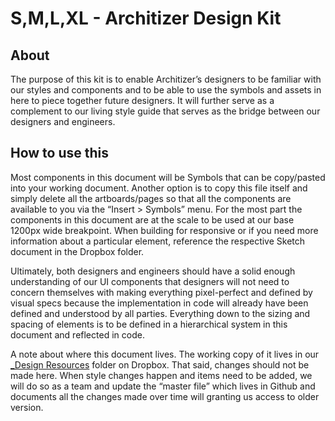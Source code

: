 # S,M,L,XL - Architizer Design Kit


## About

The purpose of this kit is to enable Architizer’s designers to be familiar with our styles and components and to be able to use the symbols and assets in here to piece together future designers. It will further serve as a complement to our living style guide that serves as the bridge between our designers and engineers.

## How to use this

Most components in this document will be Symbols that can be copy/pasted into your working document. Another option is to copy this file itself and simply delete all the artboards/pages so that all the components are available to you via the “Insert > Symbols” menu. For the most part the components in this document are at the scale to be used at our base 1200px wide breakpoint. When building for responsive or if you need more information about a particular element, reference the respective Sketch document in the Dropbox folder.

Ultimately, both designers and engineers should have a solid enough understanding of our UI components that designers will not need to concern themselves with making everything pixel-perfect and defined by visual specs because the implementation in code will already have been defined and understood by all parties. Everything down to the sizing and spacing of elements is to be defined in a hierarchical system in this document and reflected in code.

A note about where this document lives. The working copy of it lives in our [_Design Resources](https://www.dropbox.com/sh/7lyl5cwkbrlbiks/AAAe901ekNM6ErFaCEWNRXTua?dl=0) folder on Dropbox. That said, changes should not be made here. When style changes happen and items need to be added, we will do so as a team and update the “master file” which lives in Github and documents all the changes made over time will granting us access to older version. 